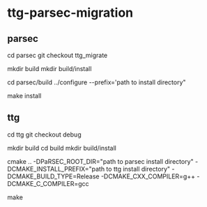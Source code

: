 # ttg-parsec-migration

## parsec
cd parsec
git checkout ttg_migrate

mkdir build
mkdir build/install

cd parsec/build
../configure --prefix='path to install directory"

make install

## ttg

cd ttg
git checkout debug

mkdir build
cd build
mkdir build/install

cmake .. -DPaRSEC_ROOT_DIR="path to parsec install directory" -DCMAKE_INSTALL_PREFIX="path to ttg install directory" -DCMAKE_BUILD_TYPE=Release -DCMAKE_CXX_COMPILER=g++ -DCMAKE_C_COMPILER=gcc

make
